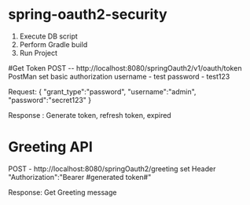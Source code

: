 # spring-oauth2-security

1) Execute DB script
2) Perform Gradle build
3) Run Project

#Get Token
POST -- http://localhost:8080/springOauth2/v1/oauth/token
PostMan set basic authorization
				username - test
				password - test123

Request:
{
	"grant_type":"password",
	"username":"admin",
	"password":"secret123"
}

Response : Generate token, refresh token, expired

# Greeting API
POST - http://localhost:8080/springOauth2/greeting
set Header
	"Authorization":"Bearer #generated token#"
	
Response:
Get Greeting message
